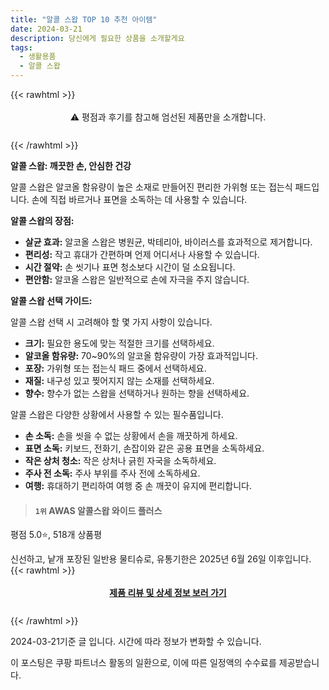 ```yaml
---
title: "알콜 스왑 TOP 10 추천 아이템"
date: 2024-03-21
description: 당신에게 필요한 상품을 소개할게요
tags:
  - 생활용품
  - 알콜 스왑
---
```

{{< rawhtml >}}<div class="toc" style="text-align: center; height: 50px; line-height: 2;">  <p>⚠️ 평점과 후기를 참고해 엄선된 제품만을 소개합니다.<br></p></div> {{< /rawhtml >}}

**알콜 스왑: 깨끗한 손, 안심한 건강**

알콜 스왑은 알코올 함유량이 높은 소재로 만들어진 편리한 가위형 또는 접는식 패드입니다. 손에 직접 바르거나 표면을 소독하는 데 사용할 수 있습니다.

**알콜 스왑의 장점:**

* **살균 효과:** 알코올 스왑은 병원균, 박테리아, 바이러스를 효과적으로 제거합니다.
* **편리성:** 작고 휴대가 간편하며 언제 어디서나 사용할 수 있습니다.
* **시간 절약:** 손 씻기나 표면 청소보다 시간이 덜 소요됩니다.
* **편안함:** 알코올 스왑은 일반적으로 손에 자극을 주지 않습니다.

**알콜 스왑 선택 가이드:**

알콜 스왑 선택 시 고려해야 할 몇 가지 사항이 있습니다.

* **크기:** 필요한 용도에 맞는 적절한 크기를 선택하세요.
* **알코올 함유량:** 70~90%의 알코올 함유량이 가장 효과적입니다.
* **포장:** 가위형 또는 접는식 패드 중에서 선택하세요.
* **재질:** 내구성 있고 찢어지지 않는 소재를 선택하세요.
* **향수:** 향수가 없는 스왑을 선택하거나 원하는 향을 선택하세요.

알콜 스왑은 다양한 상황에서 사용할 수 있는 필수품입니다.

* **손 소독:** 손을 씻을 수 없는 상황에서 손을 깨끗하게 하세요.
* **표면 소독:** 키보드, 전화기, 손잡이와 같은 공용 표면을 소독하세요.
* **작은 상처 청소:** 작은 상처나 긁힌 자국을 소독하세요.
* **주사 전 소독:** 주사 부위를 주사 전에 소독하세요.
* **여행:** 휴대하기 편리하여 여행 중 손 깨끗이 유지에 편리합니다.


>#### `1위` AWAS 알콜스왑 와이드 플러스
평점 5.0⭐, 518개 상품평

신선하고, 낱개 포장된 일반용 물티슈로, 유통기한은 2025년 6월 26일 이후입니다.
{{< rawhtml >}}<div class="toc" style="text-align: center; height: 50px; line-height: 2;"><p><b><a href="https://link.coupang.com/re/AFFSDP?lptag=AF5033054&pageKey=6410122870&itemId=18764073770&vendorItemId=78353827477&traceid=V0-153-01d278619eaa8144&requestid=20240321141007827244779205&token=31850B%7CGM">제품 리뷰 및 상세 정보 보러 가기</a></b><br></p> </div>{{< /rawhtml >}}


2024-03-21기준 글 입니다.
시간에 따라 정보가 변화할 수 있습니다.

이 포스팅은 쿠팡 파트너스 활동의 일환으로, 이에 따른 일정액의 수수료를 제공받습니다.